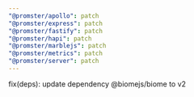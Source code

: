 ```yaml
---
"@promster/apollo": patch
"@promster/express": patch
"@promster/fastify": patch
"@promster/hapi": patch
"@promster/marblejs": patch
"@promster/metrics": patch
"@promster/server": patch
---
```


fix(deps): update dependency @biomejs/biome to v2
